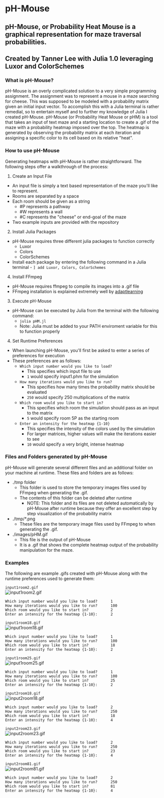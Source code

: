 # pH-Mouse
## pH-Mouse, or Probability Heat Mouse is a graphical representation for maze traversal probabilities.  
## Created by Tanner Lee with Julia 1.0 leveraging Luxor and ColorSchemes

### What is pH-Mouse?  
pH-Mouse is an overly complicated solution to a very simple programming assignment.  The assignment was to represent a mouse in a maze searching for cheese. This was supposed to be modeled with a probability matrix given an initial input vector.  To accomplish this with a Julia terminal is rather remedial, so to entertain myself and to further my knowledge of Julia I created pH-Mouse.  pH-Mouse (or Probability Heat Mouse or pHM) is a tool that takes an input of text maze and a starting location to create a .gif of the maze with a probability heatmap imposed over the top.  The heatmap is generated by observing the probability matrix at each iteration and assigning a specific color to its cell based on its relative "heat".  

### How to use pH-Mouse
Generating heatmaps with pH-Mouse is rather straightforward.  The following steps offer a walkthrough of the process:  
1. Create an Input File
  - An input file is simply a text based representation of the maze you'll like to represent.  
  - Rooms are separated by a space
  - Each room should be given as a string 
    - #P represents a pathway
    - #W represents a wall
    - #C represents the "cheese" or end-goal of the maze
  - Two example inputs are provided with the repository 
2. Install Julia Packages
  - pH-Mouse requires three different julia packages to function correctly
    - Luxor
    - Colors
    - ColorSchemes
   - Install each package by entering the following command in a Julia terminal
    - `] add Luxor, Colors, ColorSchemes`
4. Install FFmpeg
  - pH-Mouse requires ffmpeg to compile its images into a .gif file
  - FFmpeg installation is explained extremely well by [adaptlearning](https://github.com/adaptlearning/adapt_authoring/wiki/Installing-FFmpeg)
3. Execute pH-Mouse
  - pH-Mouse can be executed by Julia from the terminal with the following command:
    - `julia pHM.jl`
    - Note: Julia must be added to your PATH enviroment variable for this to function properly
4. Set Runtime Preferences
  - When launching pH-Mouse, you'll first be asked to enter a series of preferences for execution
  - These preferences are as follows:
    - `Which input number would you like to load?`
      - This specifies which input file to use
      - `1` would specify input1.phm for the simulation
    - `How many iterations would you like to run?`
      - This specifies how many times the probability matrix should be evaluated
      - `250` would specify 250 multiplications of the matrix
    - `Which room would you like to start in?`
      - This specifies which room the simulation should pass as an input to the matrix
      - `5` would specify room 5P as the starting room
    - `Enter an intensity for the heatmap {1-10}`
      - This specifies the intensity of the colors used by the simulation
      - For larger matrices, higher values will make the iterations easier to see
      - `10` would specify a very bright, intense heatmap
### Files and Folders generated by pH-Mouse
pH-Mouse will generate several different files and an additional folder on your machine at runtime.  These files and folders are as follows:
- ./tmp folder
  - This folder is used to store the temporary images files used by FFmpeg when generating the .gif.  
  - The contents of this folder can be deleted after runtime
    - NOTE: This folder and its files are not deleted automatically by pH-Mouse after runtime because they offer an excellent step by step visualization of the probability matrix
- ./tmp/*.png
  - These files are the temporary image files used by FFmpeg to when generating the .gif.
- ./images/pHM.gif
  - This file is the output of pH-Mouse
  - It is a .gif that shows the complete heatmap output of the probability manipulation for the maze.
### Examples
The following are example .gifs created with pH-Mouse along with the runtime preferences used to generate them:  
  
`input1room2.gif`  
![input1room2.gif](https://github.com/tleecsm/pH-Mouse/blob/master/examples/input1room2.gif?raw=true)
```
Which input number would you like to load?      1
How many iterations would you like to run?      100
Which room would you like to start in?          2
Enter an intensity for the heatmap {1-10}:      2
```  
  
`input1room18.gif`  
![input1room18.gif](https://github.com/tleecsm/pH-Mouse/blob/master/examples/input1room15.gif?raw=true)
```
Which input number would you like to load?      1
How many iterations would you like to run?      100
Which room would you like to start in?          18
Enter an intensity for the heatmap {1-10}:      2
```  
  
`input1room25.gif`  
![input1room25.gif](https://github.com/tleecsm/pH-Mouse/blob/master/examples/input1room25.gif?raw=true)
```
Which input number would you like to load?      1
How many iterations would you like to run?      100
Which room would you like to start in?          25
Enter an intensity for the heatmap {1-10}:      2
```   
  
`input2room18.gif`  
![input2room18.gif](https://github.com/tleecsm/pH-Mouse/blob/master/examples/input2room18.gif?raw=true)
```
Which input number would you like to load?      2
How many iterations would you like to run?      250
Which room would you like to start in?          18
Enter an intensity for the heatmap {1-10}:      4
```  
  
`input2room23.gif`  
![input2room23.gif](https://github.com/tleecsm/pH-Mouse/blob/master/examples/input2room23.gif?raw=true)
```
Which input number would you like to load?      2
How many iterations would you like to run?      250
Which room would you like to start in?          23
Enter an intensity for the heatmap {1-10}:      4
```  
  
`input2room81.gif`  
![input2room81.gif](https://github.com/tleecsm/pH-Mouse/blob/master/examples/input2room81.gif?raw=true)
```
Which input number would you like to load?      2
How many iterations would you like to run?      250
Which room would you like to start in?          81
Enter an intensity for the heatmap {1-10}:      4
```  
  
